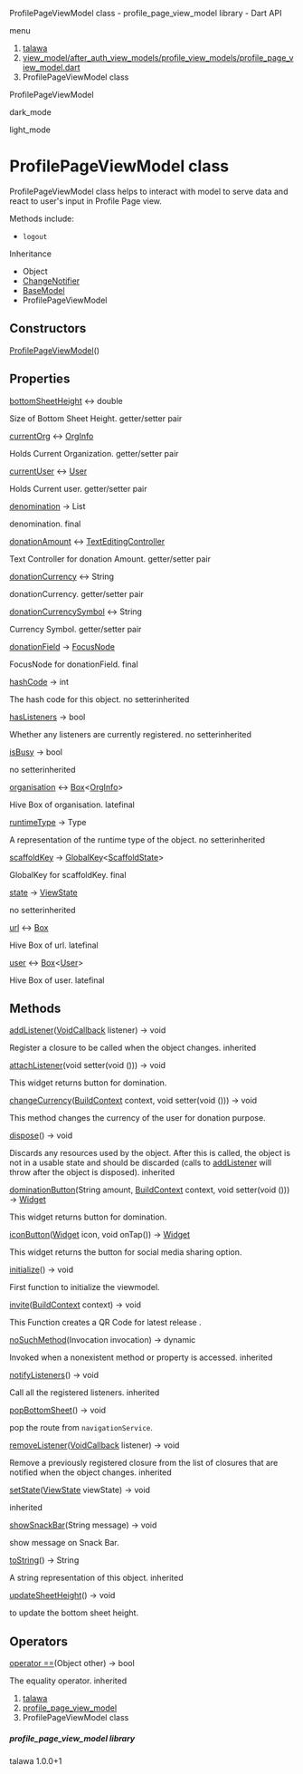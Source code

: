 




ProfilePageViewModel class - profile\_page\_view\_model library - Dart API







menu

1. [talawa](../index.html)
2. [view\_model/after\_auth\_view\_models/profile\_view\_models/profile\_page\_view\_model.dart](../view_model_after_auth_view_models_profile_view_models_profile_page_view_model/view_model_after_auth_view_models_profile_view_models_profile_page_view_model-library.html)
3. ProfilePageViewModel class

ProfilePageViewModel


dark\_mode

light\_mode




# ProfilePageViewModel class


ProfilePageViewModel class helps to interact with model to serve data and react to user's input in Profile Page view.

Methods include:

* `logout`

Inheritance

* Object
* [ChangeNotifier](https://api.flutter.dev/flutter/foundation/ChangeNotifier-class.html)
* [BaseModel](../view_model_base_view_model/BaseModel-class.html)
* ProfilePageViewModel



## Constructors

[ProfilePageViewModel](../view_model_after_auth_view_models_profile_view_models_profile_page_view_model/ProfilePageViewModel/ProfilePageViewModel.html)()




## Properties

[bottomSheetHeight](../view_model_after_auth_view_models_profile_view_models_profile_page_view_model/ProfilePageViewModel/bottomSheetHeight.html)
↔ double

Size of Bottom Sheet Height.
getter/setter pair

[currentOrg](../view_model_after_auth_view_models_profile_view_models_profile_page_view_model/ProfilePageViewModel/currentOrg.html)
↔ [OrgInfo](../models_organization_org_info/OrgInfo-class.html)

Holds Current Organization.
getter/setter pair

[currentUser](../view_model_after_auth_view_models_profile_view_models_profile_page_view_model/ProfilePageViewModel/currentUser.html)
↔ [User](../models_user_user_info/User-class.html)

Holds Current user.
getter/setter pair

[denomination](../view_model_after_auth_view_models_profile_view_models_profile_page_view_model/ProfilePageViewModel/denomination.html)
→ List<String>

denomination.
final

[donationAmount](../view_model_after_auth_view_models_profile_view_models_profile_page_view_model/ProfilePageViewModel/donationAmount.html)
↔ [TextEditingController](https://api.flutter.dev/flutter/widgets/TextEditingController-class.html)

Text Controller for donation Amount.
getter/setter pair

[donationCurrency](../view_model_after_auth_view_models_profile_view_models_profile_page_view_model/ProfilePageViewModel/donationCurrency.html)
↔ String

donationCurrency.
getter/setter pair

[donationCurrencySymbol](../view_model_after_auth_view_models_profile_view_models_profile_page_view_model/ProfilePageViewModel/donationCurrencySymbol.html)
↔ String

Currency Symbol.
getter/setter pair

[donationField](../view_model_after_auth_view_models_profile_view_models_profile_page_view_model/ProfilePageViewModel/donationField.html)
→ [FocusNode](https://api.flutter.dev/flutter/widgets/FocusNode-class.html)

FocusNode for donationField.
final

[hashCode](https://api.flutter.dev/flutter/foundation/Listenable/hashCode.html)
→ int

The hash code for this object.
no setterinherited

[hasListeners](https://api.flutter.dev/flutter/foundation/ChangeNotifier/hasListeners.html)
→ bool

Whether any listeners are currently registered.
no setterinherited

[isBusy](../view_model_base_view_model/BaseModel/isBusy.html)
→ bool

no setterinherited

[organisation](../view_model_after_auth_view_models_profile_view_models_profile_page_view_model/ProfilePageViewModel/organisation.html)
↔ [Box](https://pub.dev/documentation/hive/2.2.3/hive/Box-class.html)<[OrgInfo](../models_organization_org_info/OrgInfo-class.html)>

Hive Box of organisation.
latefinal

[runtimeType](https://api.flutter.dev/flutter/foundation/Listenable/runtimeType.html)
→ Type

A representation of the runtime type of the object.
no setterinherited

[scaffoldKey](../view_model_after_auth_view_models_profile_view_models_profile_page_view_model/ProfilePageViewModel/scaffoldKey.html)
→ [GlobalKey](https://api.flutter.dev/flutter/widgets/GlobalKey-class.html)<[ScaffoldState](https://api.flutter.dev/flutter/material/ScaffoldState-class.html)>

GlobalKey for scaffoldKey.
final

[state](../view_model_base_view_model/BaseModel/state.html)
→ [ViewState](../enums_enums/ViewState.html)

no setterinherited

[url](../view_model_after_auth_view_models_profile_view_models_profile_page_view_model/ProfilePageViewModel/url.html)
↔ [Box](https://pub.dev/documentation/hive/2.2.3/hive/Box-class.html)

Hive Box of url.
latefinal

[user](../view_model_after_auth_view_models_profile_view_models_profile_page_view_model/ProfilePageViewModel/user.html)
↔ [Box](https://pub.dev/documentation/hive/2.2.3/hive/Box-class.html)<[User](../models_user_user_info/User-class.html)>

Hive Box of user.
latefinal



## Methods

[addListener](https://api.flutter.dev/flutter/foundation/ChangeNotifier/addListener.html)([VoidCallback](https://api.flutter.dev/flutter/dart-ui/VoidCallback.html) listener)
→ void


Register a closure to be called when the object changes.
inherited

[attachListener](../view_model_after_auth_view_models_profile_view_models_profile_page_view_model/ProfilePageViewModel/attachListener.html)(void setter(void ()))
→ void


This widget returns button for domination.

[changeCurrency](../view_model_after_auth_view_models_profile_view_models_profile_page_view_model/ProfilePageViewModel/changeCurrency.html)([BuildContext](https://api.flutter.dev/flutter/widgets/BuildContext-class.html) context, void setter(void ()))
→ void


This method changes the currency of the user for donation purpose.

[dispose](https://api.flutter.dev/flutter/foundation/ChangeNotifier/dispose.html)()
→ void


Discards any resources used by the object. After this is called, the
object is not in a usable state and should be discarded (calls to
[addListener](https://api.flutter.dev/flutter/foundation/ChangeNotifier/addListener.html) will throw after the object is disposed).
inherited

[dominationButton](../view_model_after_auth_view_models_profile_view_models_profile_page_view_model/ProfilePageViewModel/dominationButton.html)(String amount, [BuildContext](https://api.flutter.dev/flutter/widgets/BuildContext-class.html) context, void setter(void ()))
→ [Widget](https://api.flutter.dev/flutter/widgets/Widget-class.html)


This widget returns button for domination.

[iconButton](../view_model_after_auth_view_models_profile_view_models_profile_page_view_model/ProfilePageViewModel/iconButton.html)([Widget](https://api.flutter.dev/flutter/widgets/Widget-class.html) icon, void onTap())
→ [Widget](https://api.flutter.dev/flutter/widgets/Widget-class.html)


This widget returns the button for social media sharing option.

[initialize](../view_model_after_auth_view_models_profile_view_models_profile_page_view_model/ProfilePageViewModel/initialize.html)()
→ void


First function to initialize the viewmodel.

[invite](../view_model_after_auth_view_models_profile_view_models_profile_page_view_model/ProfilePageViewModel/invite.html)([BuildContext](https://api.flutter.dev/flutter/widgets/BuildContext-class.html) context)
→ void


This Function creates a QR Code for latest release .

[noSuchMethod](https://api.flutter.dev/flutter/foundation/Listenable/noSuchMethod.html)(Invocation invocation)
→ dynamic


Invoked when a nonexistent method or property is accessed.
inherited

[notifyListeners](https://api.flutter.dev/flutter/foundation/ChangeNotifier/notifyListeners.html)()
→ void


Call all the registered listeners.
inherited

[popBottomSheet](../view_model_after_auth_view_models_profile_view_models_profile_page_view_model/ProfilePageViewModel/popBottomSheet.html)()
→ void


pop the route from `navigationService`.

[removeListener](https://api.flutter.dev/flutter/foundation/ChangeNotifier/removeListener.html)([VoidCallback](https://api.flutter.dev/flutter/dart-ui/VoidCallback.html) listener)
→ void


Remove a previously registered closure from the list of closures that are
notified when the object changes.
inherited

[setState](../view_model_base_view_model/BaseModel/setState.html)([ViewState](../enums_enums/ViewState.html) viewState)
→ void


inherited

[showSnackBar](../view_model_after_auth_view_models_profile_view_models_profile_page_view_model/ProfilePageViewModel/showSnackBar.html)(String message)
→ void


show message on Snack Bar.

[toString](https://api.flutter.dev/flutter/foundation/Listenable/toString.html)()
→ String


A string representation of this object.
inherited

[updateSheetHeight](../view_model_after_auth_view_models_profile_view_models_profile_page_view_model/ProfilePageViewModel/updateSheetHeight.html)()
→ void


to update the bottom sheet height.



## Operators

[operator ==](https://api.flutter.dev/flutter/foundation/Listenable/operator_equals.html)(Object other)
→ bool


The equality operator.
inherited



 


1. [talawa](../index.html)
2. [profile\_page\_view\_model](../view_model_after_auth_view_models_profile_view_models_profile_page_view_model/view_model_after_auth_view_models_profile_view_models_profile_page_view_model-library.html)
3. ProfilePageViewModel class

##### profile\_page\_view\_model library





talawa
1.0.0+1







